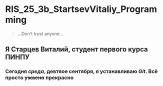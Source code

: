 # RIS_25_3b_StartsevVitaliy_Programming
> ...Don't trust anyone...
## Я Старцев Виталий, студент первого курса ПИНПУ ##

### Сегодня *среда*, **девтяое сентября**, я устанавливаю ***Git***. Всё просто ~~ужасно~~ прекрасно ###
